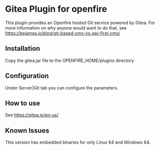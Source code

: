 # Gitea Plugin for openfire

This plugin provides an Openfire hosted Git service powered by Gitea. For more information on why anyone would want to do that, see https://bejamas.io/blog/git-based-cms-vs-api-first-cms/

## Installation

Copy the gitea.jar file to the OPENFIRE_HOME/plugins directory

## Configuration

Under Server|Git tab you can configure the parameters.

## How to use

See https://gitea.io/en-us/

## Known Issues

This version has embedded binaries for only Linux 64 and Windows 64.

